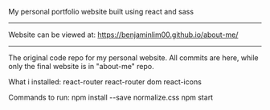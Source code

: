 My personal portfolio website built using react and sass

---

Website can be viewed at:
https://benjaminlim00.github.io/about-me/

---

The original code repo for my personal website.
All commits are here, while only the final website is in "about-me" repo.

What i installed:
react-router react-router dom react-icons

Commands to run:
npm install --save normalize.css
npm start
